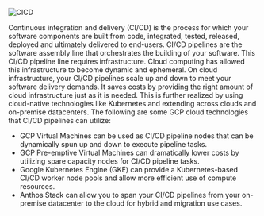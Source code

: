 ![CICD](https://raw.githubusercontent.com/manishrps/gcp-gke-workshop/master/docs/images/cicd.png)

Continuous integration and delivery (CI/CD) is the process for which your software components are built from code, integrated, tested, released, deployed and ultimately delivered to end-users. CI/CD pipelines are the software assembly line that orchestrates the building of your software. This CI/CD pipeline line requires infrastructure. Cloud computing has allowed this infrastructure to become dynamic and ephemeral. On cloud infrastructure, your CI/CD pipelines scale up and down to meet your software delivery demands. It saves costs by providing the right amount of cloud infrastructure just as it is needed. This is further realized by using cloud-native technologies like Kubernetes and extending across clouds and on-premise datacenters. The following are some GCP cloud technologies that CI/CD pipelines can utilize:

- GCP Virtual Machines can be used as CI/CD pipeline nodes that can be dynamically spun up and down to execute pipeline tasks.
- GCP Pre-emptive Virtual Machines can dramatically lower costs by utilizing spare capacity nodes for CI/CD pipeline tasks.
- Google Kubernetes Engine (GKE) can provide a Kubernetes-based CI/CD worker node pools and allow more efficient use of compute resources.
- Anthos Stack can allow you to span your CI/CD pipelines from your on-premise datacenter to the cloud for hybrid and migration use cases.
